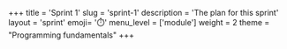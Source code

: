+++
title = 'Sprint 1'
slug = 'sprint-1'
description = 'The plan for this sprint'
layout = 'sprint'
emoji= '⏱️'
menu_level = ['module']
weight = 2
theme = "Programming fundamentals"
+++
